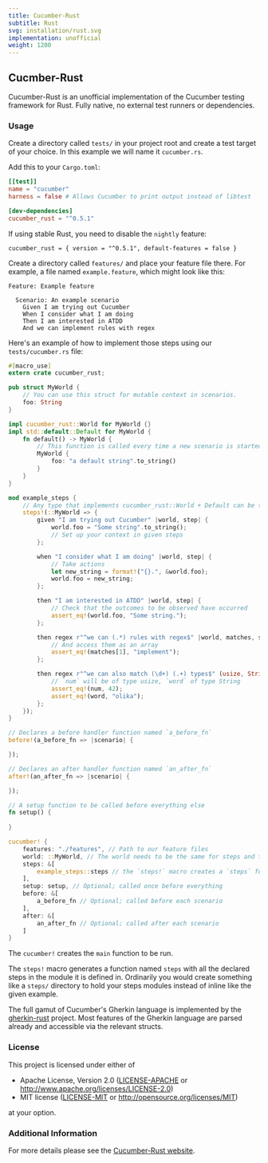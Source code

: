 ```yaml
---
title: Cucumber-Rust
subtitle: Rust
svg: installation/rust.svg
implementation: unofficial
weight: 1200
---
```


## Cucmber-Rust

Cucumber-Rust is an unofficial implementation of the Cucumber testing framework for Rust. Fully native, no external test runners or dependencies.

### Usage

Create a directory called `tests/` in your project root and create a test target of your choice. In this example we will name it `cucumber.rs`.

Add this to your `Cargo.toml`:

```toml
[[test]]
name = "cucumber"
harness = false # Allows Cucumber to print output instead of libtest

[dev-dependencies]
cucumber_rust = "^0.5.1"
```

If using stable Rust, you need to disable the `nightly` feature:

```
cucumber_rust = { version = "^0.5.1", default-features = false }
```

Create a directory called `features/` and place your feature file there. For example, a file named `example.feature`, which might look like this:

```gherkin
Feature: Example feature

  Scenario: An example scenario
    Given I am trying out Cucumber
    When I consider what I am doing
    Then I am interested in ATDD
    And we can implement rules with regex

```

Here's an example of how to implement those steps using our `tests/cucumber.rs` file:

```rust
#[macro_use]
extern crate cucumber_rust;

pub struct MyWorld {
    // You can use this struct for mutable context in scenarios.
    foo: String
}

impl cucumber_rust::World for MyWorld {}
impl std::default::Default for MyWorld {
    fn default() -> MyWorld {
        // This function is called every time a new scenario is started
        MyWorld { 
            foo: "a default string".to_string()
        }
    }
}

mod example_steps {
    // Any type that implements cucumber_rust::World + Default can be the world
    steps!(::MyWorld => {
        given "I am trying out Cucumber" |world, step| {
            world.foo = "Some string".to_string();
            // Set up your context in given steps
        };

        when "I consider what I am doing" |world, step| {
            // Take actions
            let new_string = format!("{}.", &world.foo);
            world.foo = new_string;
        };

        then "I am interested in ATDD" |world, step| {
            // Check that the outcomes to be observed have occurred
            assert_eq!(world.foo, "Some string.");
        };

        then regex r"^we can (.*) rules with regex$" |world, matches, step| {
            // And access them as an array
            assert_eq!(matches[1], "implement");
        };

        then regex r"^we can also match (\d+) (.+) types$" (usize, String) |world, num, word, step| {
            // `num` will be of type usize, `word` of type String
            assert_eq!(num, 42);
            assert_eq!(word, "olika");
        };
    });
}

// Declares a before handler function named `a_before_fn`
before!(a_before_fn => |scenario| {

});

// Declares an after handler function named `an_after_fn`
after!(an_after_fn => |scenario| {

});

// A setup function to be called before everything else
fn setup() {
    
}

cucumber! {
    features: "./features", // Path to our feature files
    world: ::MyWorld, // The world needs to be the same for steps and the main cucumber call
    steps: &[
        example_steps::steps // the `steps!` macro creates a `steps` function in a module
    ],
    setup: setup, // Optional; called once before everything
    before: &[
        a_before_fn // Optional; called before each scenario
    ], 
    after: &[
        an_after_fn // Optional; called after each scenario
    ] 
}
```

The `cucumber!` creates the `main` function to be run.

The `steps!` macro generates a function named `steps` with all the declared steps in the module
it is defined in. Ordinarily you would create something like a `steps/` directory to hold your 
steps modules instead of inline like the given example.

The full gamut of Cucumber's Gherkin language is implemented by the 
[gherkin-rust](https://github.com/bbqsrc/gherkin-rust) project. Most features of the Gherkin 
language are parsed already and accessible via the relevant structs.

### License

This project is licensed under either of

 * Apache License, Version 2.0 ([LICENSE-APACHE](LICENSE-APACHE) or http://www.apache.org/licenses/LICENSE-2.0)
 * MIT license ([LICENSE-MIT](LICENSE-MIT) or http://opensource.org/licenses/MIT)

at your option.

### Additional Information

For more details please see the [Cucumber-Rust website](https://github.com/bbqsrc/cucumber-rust).
